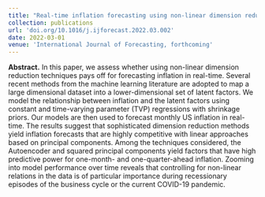 ```yaml
---
title: "Real-time inflation forecasting using non-linear dimension reduction techniques"
collection: publications
url: 'doi.org/10.1016/j.ijforecast.2022.03.002'
date: 2022-03-01
venue: 'International Journal of Forecasting, forthcoming'
---
```

**Abstract.** In this paper, we assess whether using non-linear dimension reduction techniques pays off for forecasting inflation in real-time. Several recent methods from the machine learning literature are adopted to map a large dimensional dataset into a lower-dimensional set of latent factors. We model the relationship between inflation and the latent factors using constant and time-varying parameter (TVP) regressions with shrinkage priors. Our models are then used to forecast monthly US inflation in real-time. The results suggest that sophisticated dimension reduction methods yield inflation forecasts that are highly competitive with linear approaches based on principal components. Among the techniques considered, the Autoencoder and squared principal components yield factors that have high predictive power for one-month- and one-quarter-ahead inflation. Zooming into model performance over time reveals that controlling for non-linear relations in the data is of particular importance during recessionary episodes of the business cycle or the current COVID-19 pandemic.
